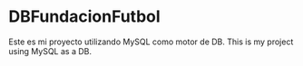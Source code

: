 # DBFundacionFutbol
Este es mi proyecto utilizando MySQL como motor de DB. This is my project using MySQL as a DB. 
